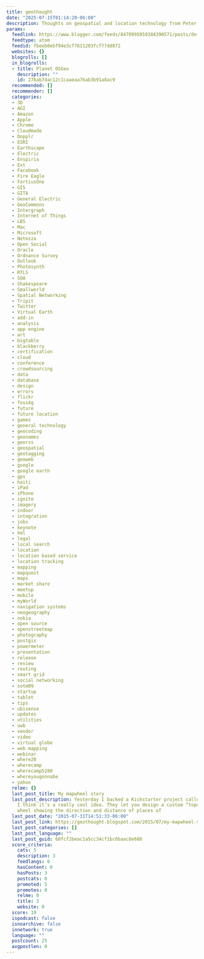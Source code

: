 ```yaml
---
title: geothought
date: "2025-07-15T01:14:20-06:00"
description: Thoughts on geospatial and location technology from Peter Batty
params:
  feedlink: https://www.blogger.com/feeds/8470995059384390571/posts/default
  feedtype: atom
  feedid: fbeeb0ebf94e3cf7611203fcf77dd072
  websites: {}
  blogrolls: []
  in_blogrolls:
  - title: Planet OSGeo
    description: ""
    id: 276ab7dac12c1caaeaa76ab3b91a8ac9
  recommended: []
  recommender: []
  categories:
  - 3D
  - AGI
  - Amazon
  - Apple
  - Chrome
  - Cloudmade
  - Dopplr
  - ESRI
  - Earthscape
  - Electric
  - Enspiria
  - Ext
  - Facebook
  - Fire Eagle
  - FortiusOne
  - GIS
  - GITA
  - General Electric
  - GeoCommons
  - Intergraph
  - Internet of Things
  - LBS
  - Mac
  - Microsoft
  - Netezza
  - Open Social
  - Oracle
  - Ordnance Survey
  - Outlook
  - Photosynth
  - RTLS
  - SOA
  - Shakespeare
  - Smallworld
  - Spatial Networking
  - Tripit
  - Twitter
  - Virtual Earth
  - add-in
  - analysis
  - app engine
  - art
  - bigtable
  - blackberry
  - certification
  - cloud
  - conference
  - crowdsourcing
  - data
  - database
  - design
  - errors
  - flickr
  - foss4g
  - future
  - future location
  - games
  - general technology
  - geocoding
  - geonames
  - georss
  - geospatial
  - geotagging
  - geoweb
  - google
  - google earth
  - gps
  - haiti
  - iPad
  - iPhone
  - ignite
  - imagery
  - indoor
  - integration
  - jobs
  - keynote
  - kml
  - legal
  - local search
  - location
  - location based service
  - location tracking
  - mapping
  - mapquest
  - maps
  - market share
  - meetup
  - mobile
  - myWorld
  - navigation systems
  - neogeography
  - nokia
  - open source
  - openstreetmap
  - photography
  - postgis
  - powermeter
  - presentation
  - release
  - review
  - routing
  - smart grid
  - social networking
  - sotm09
  - startup
  - tablet
  - tips
  - ubisense
  - updates
  - utilities
  - uwb
  - vendor
  - video
  - virtual globe
  - web mapping
  - webinar
  - where20
  - wherecamp
  - wherecamp5280
  - whereyougonnabe
  - yahoo
  relme: {}
  last_post_title: My mapwheel story
  last_post_description: Yesterday I backed a Kickstarter project called Mapwheel,
    I think it’s a really cool idea. They let you design a custom “toposcope” or map
    wheel showing the direction and distance of places of
  last_post_date: "2015-07-31T14:51:33-06:00"
  last_post_link: https://geothought.blogspot.com/2015/07/my-mapwheel-story.html
  last_post_categories: []
  last_post_language: ""
  last_post_guid: 60fcf2beac1a5cc34cf1bc6baac8e680
  score_criteria:
    cats: 5
    description: 3
    feedlangs: 0
    hasContent: 0
    hasPosts: 3
    postcats: 0
    promoted: 5
    promotes: 0
    relme: 0
    title: 3
    website: 0
  score: 19
  ispodcast: false
  isnoarchive: false
  innetwork: true
  language: ""
  postcount: 25
  avgpostlen: 0
---
```

